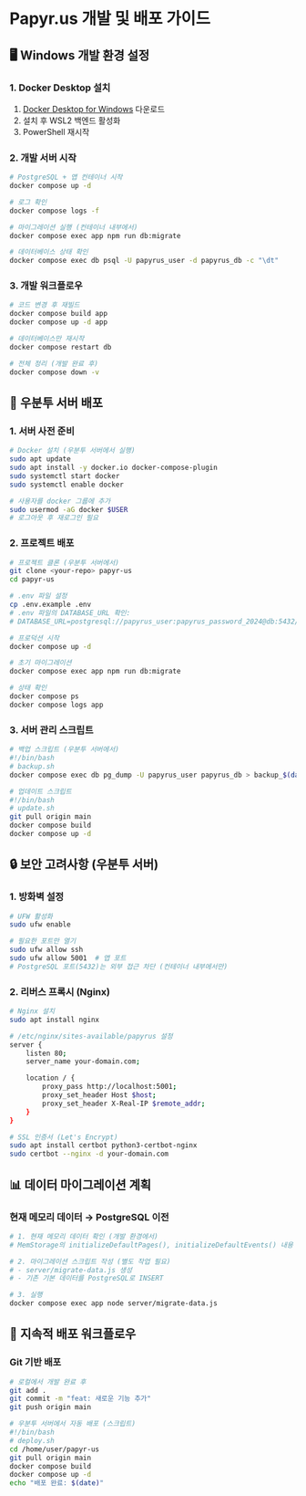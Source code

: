 # Papyr.us 개발 및 배포 가이드

## 🖥️ Windows 개발 환경 설정

### 1. Docker Desktop 설치

1. [Docker Desktop for Windows](https://www.docker.com/products/docker-desktop/) 다운로드
2. 설치 후 WSL2 백엔드 활성화
3. PowerShell 재시작

### 2. 개발 서버 시작

```bash
# PostgreSQL + 앱 컨테이너 시작
docker compose up -d

# 로그 확인
docker compose logs -f

# 마이그레이션 실행 (컨테이너 내부에서)
docker compose exec app npm run db:migrate

# 데이터베이스 상태 확인
docker compose exec db psql -U papyrus_user -d papyrus_db -c "\dt"
```

### 3. 개발 워크플로우

```bash
# 코드 변경 후 재빌드
docker compose build app
docker compose up -d app

# 데이터베이스만 재시작
docker compose restart db

# 전체 정리 (개발 완료 후)
docker compose down -v
```

## 🐧 우분투 서버 배포

### 1. 서버 사전 준비

```bash
# Docker 설치 (우분투 서버에서 실행)
sudo apt update
sudo apt install -y docker.io docker-compose-plugin
sudo systemctl start docker
sudo systemctl enable docker

# 사용자를 docker 그룹에 추가
sudo usermod -aG docker $USER
# 로그아웃 후 재로그인 필요
```

### 2. 프로젝트 배포

```bash
# 프로젝트 클론 (우분투 서버에서)
git clone <your-repo> papyr-us
cd papyr-us

# .env 파일 설정
cp .env.example .env
# .env 파일의 DATABASE_URL 확인:
# DATABASE_URL=postgresql://papyrus_user:papyrus_password_2024@db:5432/papyrus_db

# 프로덕션 시작
docker compose up -d

# 초기 마이그레이션
docker compose exec app npm run db:migrate

# 상태 확인
docker compose ps
docker compose logs app
```

### 3. 서버 관리 스크립트

```bash
# 백업 스크립트 (우분투 서버에서)
#!/bin/bash
# backup.sh
docker compose exec db pg_dump -U papyrus_user papyrus_db > backup_$(date +%Y%m%d_%H%M%S).sql

# 업데이트 스크립트
#!/bin/bash
# update.sh
git pull origin main
docker compose build
docker compose up -d
```

## 🔒 보안 고려사항 (우분투 서버)

### 1. 방화벽 설정

```bash
# UFW 활성화
sudo ufw enable

# 필요한 포트만 열기
sudo ufw allow ssh
sudo ufw allow 5001  # 앱 포트
# PostgreSQL 포트(5432)는 외부 접근 차단 (컨테이너 내부에서만)
```

### 2. 리버스 프록시 (Nginx)

```bash
# Nginx 설치
sudo apt install nginx

# /etc/nginx/sites-available/papyrus 설정
server {
    listen 80;
    server_name your-domain.com;

    location / {
        proxy_pass http://localhost:5001;
        proxy_set_header Host $host;
        proxy_set_header X-Real-IP $remote_addr;
    }
}

# SSL 인증서 (Let's Encrypt)
sudo apt install certbot python3-certbot-nginx
sudo certbot --nginx -d your-domain.com
```

## 📊 데이터 마이그레이션 계획

### 현재 메모리 데이터 → PostgreSQL 이전

```bash
# 1. 현재 메모리 데이터 확인 (개발 환경에서)
# MemStorage의 initializeDefaultPages(), initializeDefaultEvents() 내용 확인

# 2. 마이그레이션 스크립트 작성 (별도 작업 필요)
# - server/migrate-data.js 생성
# - 기존 기본 데이터를 PostgreSQL로 INSERT

# 3. 실행
docker compose exec app node server/migrate-data.js
```

## 🔄 지속적 배포 워크플로우

### Git 기반 배포

```bash
# 로컬에서 개발 완료 후
git add .
git commit -m "feat: 새로운 기능 추가"
git push origin main

# 우분투 서버에서 자동 배포 (스크립트)
#!/bin/bash
# deploy.sh
cd /home/user/papyr-us
git pull origin main
docker compose build
docker compose up -d
echo "배포 완료: $(date)"
```
